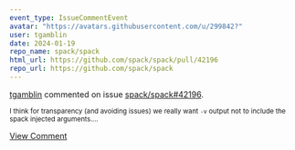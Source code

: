```yaml
---
event_type: IssueCommentEvent
avatar: "https://avatars.githubusercontent.com/u/299842?"
user: tgamblin
date: 2024-01-19
repo_name: spack/spack
html_url: https://github.com/spack/spack/pull/42196
repo_url: https://github.com/spack/spack
---
```


<a href='https://github.com/tgamblin' target='_blank'>tgamblin</a> commented on issue <a href='https://github.com/spack/spack/pull/42196' target='_blank'>spack/spack#42196</a>.

<small>I think for transparency (and avoiding issues) we really want `-v` output not to include the spack injected arguments....</small>

<a href='https://github.com/spack/spack/pull/42196' target='_blank'>View Comment</a>